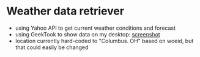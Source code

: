 # Weather data retriever
- using Yahoo API to get current weather conditions and forecast
- using GeekTook to show data on my desktop: [screenshot](doc/Screenshot_weather.png)
- location currently hard-coded to "Columbus. OH" based on woeid, but that could easily be changed
